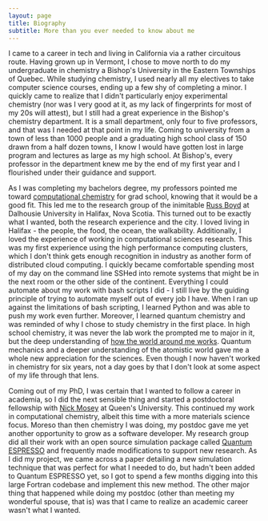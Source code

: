 ```yaml
---
layout: page
title: Biography
subtitle: More than you ever needed to know about me
---
```


I came to a career in tech and living in California via a rather circuitous route.
Having grown up in Vermont, I chose to move north to do my undergraduate in chemistry a Bishop's University in the Eastern Townships of Quebec.
While studying chemistry, I used nearly all my electives to take computer science courses, ending up a few shy of completing a minor.
I quickly came to realize that I didn't particularly enjoy experimental chemistry (nor was I very good at it, as my lack of fingerprints for most of my 20s will attest), but I still had a great experience in the Bishop's chemistry department.
It is a small department, only four to five professors, and that was I needed at that point in my life.
Coming to university from a town of less than 1000 people and a graduating high school class of 150 drawn from a half dozen towns, I know I would have gotten lost in large program and lectures as large as my high school.
At Bishop's, every professor in the department knew me by the end of my first year and I flourished under their guidance and support.

As I was completing my bachelors degree, my professors pointed me toward [computational chemistry](/blog/gay-lussac-kohn-pople) for grad school, knowing that it would be a good fit.
This led me to the research group of the inimitable [Russ Boyd](https://www.dal.ca/faculty/science/chemistry/faculty-staff/our-faculty/emeritus-professors/russell-boyd.html) at Dalhousie University in Halifax, Nova Scotia.
This turned out to be exactly what I wanted, both the research experience and the city.
I loved living in Halifax - the people, the food, the ocean, the walkability.
Additionally, I loved the experience of working in computational sciences research.
This was my first experience using the high performance computing clusters, which I don't think gets enough recognition in industry as another form of distributed cloud computing.
I quickly became comfortable spending most of my day on the command line SSHed into remote systems that might be in the next room or the other side of the continent.
Everything I could automate about my work with bash scripts I did - I still live by the guiding principle of trying to automate myself out of every job I have.
When I ran up against the limitations of bash scripting, I learned Python and was able to push my work even further.
Moreover, I learned quantum chemistry and was reminded of why I chose to study chemistry in the first place.
In high school chemistry, it was never the lab work the prompted me to major in it, but the deep understanding of [how the world around me works](/blog/salted-water).
Quantum mechanics and a deeper understanding of the atomistic world gave me a whole new appreciation for the sciences.
Even though I now haven't worked in chemistry for six years, not a day goes by that I don't look at some aspect of my life through that lens.

Coming out of my PhD, I was certain that I wanted to follow a career in academia, so I did the next sensible thing and started a postdoctoral fellowship with [Nick Mosey](http://moseygroup.ca/index.html) at Queen's University.
This continued my work in computational chemistry, albeit this time with a more materials science focus.
Moreso than then chemistry I was doing, my postdoc gave me yet another opportunity to grow as a software developer.
My research group did all their work with an open source simulation package called [Quantum ESPRESSO](https://www.quantum-espresso.org/) and frequently made modifications to support new research.
As I did my project, we came across a paper detailing a new simulation technique that was perfect for what I needed to do, but hadn't been added to Quantum ESPRESSO yet, so I got to spend a few months digging into this large Fortran codebase and implement this new method.
The other major thing that happened while doing my postdoc (other than meeting my wonderful spouse, that is) was that I came to realize an academic career wasn't what I wanted.


